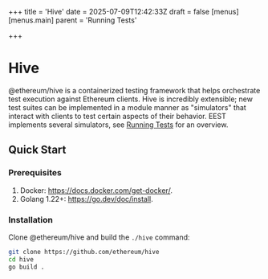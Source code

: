 +++
title = 'Hive'
date = 2025-07-09T12:42:33Z
draft = false
[menus]
  [menus.main]
    parent = 'Running Tests'

+++

# Hive

@ethereum/hive is a containerized testing framework that helps orchestrate test execution against Ethereum clients. Hive is incredibly extensible; new test suites can be implemented in a module manner as "simulators" that interact with clients to test certain aspects of their behavior. EEST implements several simulators, see [Running Tests](../running.md) for an overview.

## Quick Start

### Prerequisites

1. Docker: <https://docs.docker.com/get-docker/>.
2. Golang 1.22+: <https://go.dev/doc/install>.

### Installation

Clone @ethereum/hive and build the `./hive` command:

```bash
git clone https://github.com/ethereum/hive
cd hive
go build .
```
